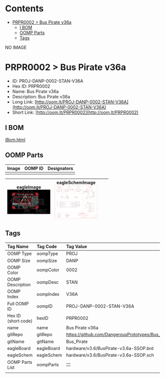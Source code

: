 



Contents
========

* [PRPR0002 > Bus Pirate v36a](#prpr0002--bus-pirate-v36a)
	* [I BOM](#i-bom)
	* [OOMP Parts](#oomp-parts)
	* [Tags](#tags)
  
NO IMAGE  
# PRPR0002 > Bus Pirate v36a

- ID: PROJ-DANP-0002-STAN-V36A
- Hex ID: PRPR0002
- Name: Bus Pirate v36a
- Description: Bus Pirate v36a
- Long Link: [http://oom.lt/PROJ-DANP-0002-STAN-V36A](http://oom.lt/PROJ-DANP-0002-STAN-V36A)
- Short Link: [http://oom.lt/PRPR0002](http://oom.lt/PRPR0002)

## I BOM
  
[iBom.html](https://htmlpreview.github.io/?https://github.com/oomlout/oomlout_OOMP_projects_V2/blob/main/PROJ/DANP/0002/STAN/V36A/ibom.html)
## OOMP Parts
  

|Image|OOMP ID|Designators|
| :--- | :--- | :--- |
||||
  

|eagleImage<br>[![](https://raw.githubusercontent.com/oomlout/oomlout_OOMP_projects_V2/main/PROJ/DANP/0002/STAN/V36A/eagleImage_140.png)](https://github.com/oomlout/oomlout_OOMP_projects_V2/tree/main/PROJ/DANP/0002/STAN/V36A/eagleImage.png)|eagleSchemImage<br>[![](https://raw.githubusercontent.com/oomlout/oomlout_OOMP_projects_V2/main/PROJ/DANP/0002/STAN/V36A/eagleSchemImage_140.png)](https://github.com/oomlout/oomlout_OOMP_projects_V2/tree/main/PROJ/DANP/0002/STAN/V36A/eagleSchemImage.png)|||
| :---: | :---: | :---: | :---: |

## Tags
  

|Tag Name|Tag Code|Tag Value|
| :--- | :--- | :--- |
|OOMP Type|oompType|PROJ|
|OOMP Size|oompSize|DANP|
|OOMP Color|oompColor|0002|
|OOMP Description|oompDesc|STAN|
|OOMP Index|oompIndex|V36A|
|Full OOMP ID|oompID|PROJ-DANP-0002-STAN-V36A|
|Hex ID (short code)|hexID|PRPR0002|
|name|name|Bus Pirate v36a|
|gitRepo|gitRepo|https://github.com/DangerousPrototypes/Bus_Pirate|
|gitName|gitName|Bus_Pirate|
|eagleBoard|eagleBoard|hardware/v3.6/BusPirate-v3.6a-SSOP.brd|
|eagleSchem|eagleSchem|hardware/v3.6/BusPirate-v3.6a-SSOP.sch|
|OOMP Parts List|oompParts|<table><tr><td></td></tr></table>|
||||
